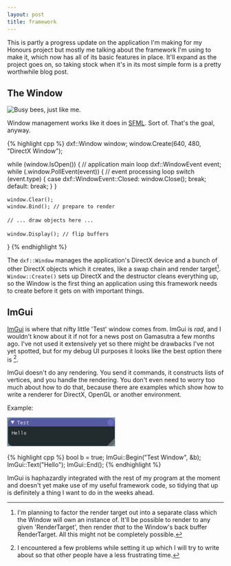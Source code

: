 ```yaml
---
layout: post
title: framework
---
```


This is partly a progress update on the application I'm making for my Honours project but mostly me talking about the framework I'm using to make it, which now has all of its basic features in place. It'll expand as the project goes on, so taking stock when it's in its most simple form is a pretty worthwhile blog post.

## The Window

![](/images/directx_framework_01.png "Busy bees, just like me.")

Window management works like it does in [SFML](http://www.sfml-dev.org/). Sort of. That's the goal, anyway.

{% highlight cpp %}
dxf::Window window;
window.Create(640, 480, "DirectX Window");

while (window.IsOpen()) { // application main loop
	dxf::WindowEvent event;
	while (.window.PollEvent(event)) { // event processing loop
		switch (event.type) {
		case dxf::WindowEvent::Closed:
			window.Close();
			break;
		default:
			break;
		}
	}

	window.Clear();
	window.Bind(); // prepare to render

	// ... draw objects here ...

	window.Display(); // flip buffers
}
{% endhighlight %}

The <code>dxf::Window</code> manages the application's DirectX device and a bunch of other DirectX objects which it creates, like a swap chain and render target[^1]. <code>Window::Create()</code> sets up DirectX and the destructor cleans everything up, so the Window is the first thing an application using this framework needs to create before it gets on with important things.

## ImGui

[ImGui](https://github.com/ocornut/imgui) is where that nifty little 'Test' window comes from. ImGui is *rad*, and I wouldn't know about it if not for a news post on Gamasutra a few months ago. I've not used it extensively yet so there might be drawbacks I've not yet spotted, but for my debug UI purposes it looks like the best option there is [^2].

ImGui doesn't do any rendering. You send it commands, it constructs lists of vertices, and you handle the rendering. You don't even need to worry too much about how to do that, because there are examples which show how to write a renderer for DirectX, OpenGL or another environment.

Example: 

![](/images/imgui_window.png)

{% highlight cpp %}
bool b = true;
ImGui::Begin("Test Window", &b);
	ImGui::Text("Hello");
ImGui::End();
{% endhighlight %}

ImGui is haphazardly integrated with the rest of my program at the moment and doesn't yet make use of my useful framework code, so tidying that up is definitely a thing I want to do in the weeks ahead.

[^1]: I'm planning to factor the render target out into a separate class which the Window will own an instance of. It'll be possible to render to any given 'RenderTarget', then render *that* to the Window's back buffer RenderTarget. All this might not be completely possible.

[^2]: I encountered a few problems while setting it up which I will try to write about so that other people have a less frustrating time.

